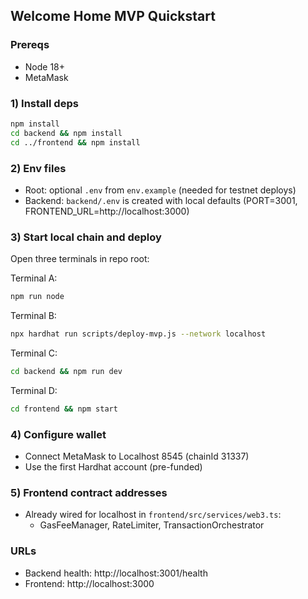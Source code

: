 ## Welcome Home MVP Quickstart

### Prereqs
- Node 18+
- MetaMask

### 1) Install deps
```bash
npm install
cd backend && npm install
cd ../frontend && npm install
```

### 2) Env files
- Root: optional `.env` from `env.example` (needed for testnet deploys)
- Backend: `backend/.env` is created with local defaults (PORT=3001, FRONTEND_URL=http://localhost:3000)

### 3) Start local chain and deploy
Open three terminals in repo root:

Terminal A:
```bash
npm run node
```

Terminal B:
```bash
npx hardhat run scripts/deploy-mvp.js --network localhost
```

Terminal C:
```bash
cd backend && npm run dev
```

Terminal D:
```bash
cd frontend && npm start
```

### 4) Configure wallet
- Connect MetaMask to Localhost 8545 (chainId 31337)
- Use the first Hardhat account (pre-funded)

### 5) Frontend contract addresses
- Already wired for localhost in `frontend/src/services/web3.ts`:
  - GasFeeManager, RateLimiter, TransactionOrchestrator

### URLs
- Backend health: http://localhost:3001/health
- Frontend: http://localhost:3000


